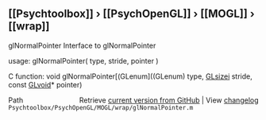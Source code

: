 ## [[Psychtoolbox]] &#8250; [[PsychOpenGL]] &#8250; [[MOGL]] &#8250; [[wrap]]

glNormalPointer  Interface to glNormalPointer  
  
usage:  glNormalPointer( type, stride, pointer )  
  
C function:  void glNormalPointer[(GLenum]((GLenum) type, [GLsizei](GLsizei) stride, const [GLvoid](GLvoid)\* pointer)  




<div class="code_header" style="text-align:right;">
  <span style="float:left;">Path&nbsp;&nbsp;</span> <span class="counter">Retrieve <a href=
  "https://raw.github.com/Psychtoolbox-3/Psychtoolbox-3/beta/Psychtoolbox/PsychOpenGL/MOGL/wrap/glNormalPointer.m">current version from GitHub</a> | View <a href=
  "https://github.com/Psychtoolbox-3/Psychtoolbox-3/commits/beta/Psychtoolbox/PsychOpenGL/MOGL/wrap/glNormalPointer.m">changelog</a></span>
</div>
<div class="code">
  <code>Psychtoolbox/PsychOpenGL/MOGL/wrap/glNormalPointer.m</code>
</div>

